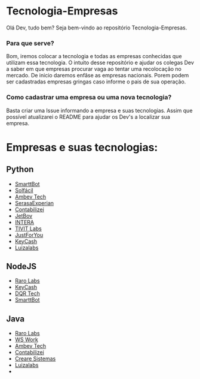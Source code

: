 # Tecnologia-Empresas

Olá Dev, tudo bem?
Seja bem-vindo ao repositório Tecnologia-Empresas.

### Para que serve?

Bom, iremos colocar a tecnologia e todas as empresas conhecidas que utilizam essa tecnologia.
O intuito desse repositório e ajudar os colegas Dev a saber em que empresas procurar vaga ao tentar uma recolocação no mercado.
De inicio daremos enfâse as empresas nacionais. Porem podem ser cadastradas empresas gringas caso informe o pais de sua operação.

### Como cadastrar uma empresa ou uma nova tecnologia?

Basta criar uma Issue informando a empresa e suas tecnologias. Assim que possível atualizarei o README para ajudar os Dev's a localizar sua empresa.


# Empresas e suas tecnologias:

## Python


- [SmarttBot](https://www.linkedin.com/company/smarttbot/)
- [Solfácil](https://www.linkedin.com/company/solfacil/)
- [Ambev Tech](https://www.linkedin.com/company/ambevtech/)
- [SerasaExperian](https://www.linkedin.com/company/serasaexperian/)
- [Contabilizei](https://www.linkedin.com/company/contabilizei/)
- [JetBov](https://www.linkedin.com/company/jetbov/)
- [INTERA](https://www.linkedin.com/company/byintera/)
- [TIVIT Labs](https://www.linkedin.com/company/tivitlabs/)
- [JustForYou](https://www.linkedin.com/company/justforbr/)
- [KeyCash](https://www.linkedin.com/company/keycash-inc/)
- [Luizalabs](https://www.linkedin.com/company/luizalabs/jobs/)


## NodeJS


- [Raro Labs](https://www.linkedin.com/company/raro-labs/jobs/)
- [KeyCash](https://www.linkedin.com/company/keycash-inc/)
- [DQR Tech](https://www.linkedin.com/company/dqr-tech/)
- [SmarttBot](https://www.linkedin.com/company/smarttbot/)


## Java


- [Raro Labs](https://www.linkedin.com/company/raro-labs/jobs/)
- [WS Work](https://www.linkedin.com/company/ws-work-sistemas/)
- [Ambev Tech](https://www.linkedin.com/company/ambevtech/)
- [Contabilizei](https://www.linkedin.com/company/contabilizei/)
- [Creare Sistemas](https://www.linkedin.com/company/creare-sistemas/)
- [Luizalabs](https://www.linkedin.com/company/luizalabs/jobs/)
- 
